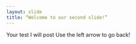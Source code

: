 ```yaml
---
layout: slide
title: “Welcome to our second slide!”
---
```

Your test I will post
Use the left arrow to go back!
